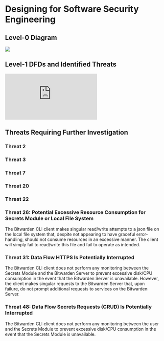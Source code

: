 # Designing for Software Security Engineering

## Level-0 Diagram
![](https://github.com/caseyschmitz/CYBR8420-GotRoot/blob/master/Images/L0_Bitwarden.png)

## Level-1 DFDs and Identified Threats
![](https://github.com/caseyschmitz/CYBR8420-GotRoot/blob/master/Images/Bitwarden_DFD.pdf)


## Threats Requiring Further Investigation

### Threat 2

### Threat 3


### Threat 7

### Threat 20

### Threat 22

### Threat 26: Potential Excessive Resource Consumption for Secrets Module or Local File System
The Bitwarden CLI client makes singular read/write attempts to a json file on the local file system that, despite not appearing to have graceful error-handling, should not consume resources in an excessive manner. The client will simply fail to read/write this file and fail to operate as intended.

### Threat 31: Data Flow HTTPS Is Potentially Interrupted
The Bitwarden CLI client does not perform any monitoring between the Secrets Module and the Bitwarden Server to prevent excessive disk/CPU consumption in the event that the Bitwarden Server is unavailable. However, the client makes singular requests to the Bitwarden Server that, upon failure, do not prompt additional requests to services on the Bitwarden Server.

### Threat 48: Data Flow Secrets Requests (CRUD) Is Potentially Interrupted
The Bitwarden CLI client does not perform any monitoring between the user and the Secrets Module to prevent excessive disk/CPU consumption in the event that the Secrets Module is unavailable.
